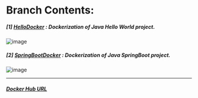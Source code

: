 # **Branch Contents:**

##### [1] [HelloDocker](https://github.com/rahulvaish/Docker-Java/tree/HelloDocker) : Dockerization of Java Hello World project.
![image](https://user-images.githubusercontent.com/689226/49727647-c2e6ce00-fc96-11e8-88e5-67820b0646c5.png)

##### [2] [SpringBootDocker](https://github.com/rahulvaish/Docker-Java/tree/SpringBootDocker) :  Dockerization of Java SpringBoot project. 
![image](https://user-images.githubusercontent.com/689226/49727725-f88bb700-fc96-11e8-89eb-f322cff3c33b.png)
<hr>

##### [Docker Hub URL](https://hub.docker.com/u/rahulvaish/)
